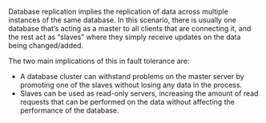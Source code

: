 Database replication implies the replication of data across multiple instances of the same database. In this scenario, there is usually one database that’s acting as a master to all clients that are connecting it, and the rest act as “slaves” where they simply receive updates on the data being changed/added.

The two main implications of this in fault tolerance are:

- A database cluster can withstand problems on the master server by promoting one of the slaves without losing any data in the process.
- Slaves can be used as read-only servers, increasing the amount of read requests that can be performed on the data without affecting the performance of the database.